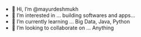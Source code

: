 - 👋 Hi, I’m @mayurdeshmukh
- 👀 I’m interested in ... building softwares and apps...
- 🌱 I’m currently learning ... Big Data, Java, Python
- 💞️ I’m looking to collaborate on ... Anything

<!---
mayurdeshmukh2104/mayurdeshmukh2104 is a ✨ special ✨ repository because its `README.md` (this file) appears on your GitHub profile.
You can click the Preview link to take a look at your changes.
--->
